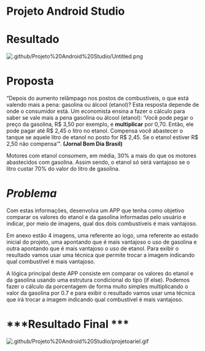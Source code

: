 # Projeto Android Studio

# Resultado

![.github/Projeto%20Android%20Studio/Untitled.png](.github/Projeto%20Android%20Studio/Untitled.png)

# Proposta

“Depois do aumento relâmpago nos postos de combustíveis, o que está valendo mais a pena: gasolina ou álcool (etanol)? Esta resposta depende de onde o consumidor está. Um economista ensina a fazer o cálculo para saber se vale mais a pena gasolina ou álcool (etanol): ‘Você pode pegar o preço da gasolina, R$ 3,50 por exemplo, e **multiplicar** por 0,70. Então, ele pode pagar até R$ 2,45 o litro no etanol. Compensa você abastecer o tanque se aquele litro de etanol no posto for R$ 2,45. Se o etanol estiver R$ 2,50 não compensa’". **(Jornal Bom Dia Brasil)**

Motores com etanol consomem, em média, 30% a mais do que os motores abastecidos com gasolina. Assim sendo, o etanol só será vantajoso se o litro custar 70% do valor do litro de gasolina.

# ***Problema***

Com estas informações, desenvolva um APP que tenha como objetivo comparar os valores do etanol e da gasolina informadas pelo usuário e indicar, por meio de imagens, qual dos dois combustíveis é mais vantajoso.

Em anexo estão 4 imagens, uma referente ao logo, uma referente ao estado inicial do projeto, uma apontando que é mais vantajoso o uso de gasolina e outra apontando que é mais vantajoso o uso de etanol. Para exibir o resultado vamos usar uma técnica que permite trocar a imagem indicando qual combustível é mais vantajoso.

A lógica principal deste APP consiste em comparar os valores do etanol e da gasolina usando uma estrutura condicional do tipo (if else). Podemos fazer o cálculo da porcentagem de forma muito simples multiplicando o valor da gasolina por 0.7 e para exibir o resultado vamos usar uma técnica que irá trocar a imagem indicando qual combustível é mais vantajoso.

# ***Resultado Final ***

![.github/Projeto%20Android%20Studio/projetoariel.gif](.github/Projeto%20Android%20Studio/projetoariel.gif)